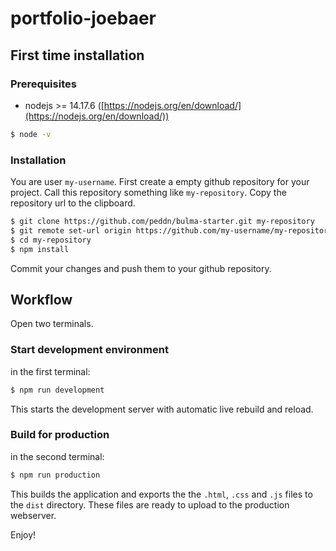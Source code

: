 # portfolio-joebaer

## First time installation

### Prerequisites
* nodejs >= 14.17.6 ([https://nodejs.org/en/download/](https://nodejs.org/en/download/))
```bash
$ node -v
```

### Installation
You are user `my-username`. First create a empty github repository for your project. Call this repository something like `my-repository`.
Copy the repository url to the clipboard.

```bash
$ git clone https://github.com/peddn/bulma-starter.git my-repository
$ git remote set-url origin https://github.com/my-username/my-repository.git
$ cd my-repository
$ npm install
```
Commit your changes and push them to your github repository.


## Workflow

Open two terminals.

### Start development environment
in the first terminal:
```bash
$ npm run development
```
This starts the development server with automatic live rebuild and reload.  

### Build for production
in the second terminal:
```bash
$ npm run production
```
This builds the application and exports the the `.html`, `.css` and `.js` files to the `dist` directory. These files are ready to upload to the production webserver.

Enjoy!

